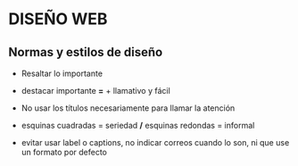 # DISEÑO WEB
## Normas y estilos de diseño

- Resaltar lo importante

- destacar importante **=** + llamativo y fácil

- No usar los títulos necesariamente para llamar la atención

- esquinas cuadradas = seriedad **/** esquinas redondas = informal

- evitar usar label o captions, no indicar correos cuando lo son, ni que use un formato por defecto


